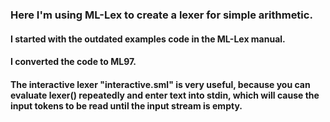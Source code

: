 ### Here I'm using ML-Lex to create a lexer for simple arithmetic.

#### I started with the outdated examples code in the ML-Lex manual.
#### I converted the code to ML97.

#### The interactive lexer "interactive.sml" is very useful, because you can evaluate lexer() repeatedly and enter text into stdin, which will cause the input tokens to be read until the input stream is empty.
